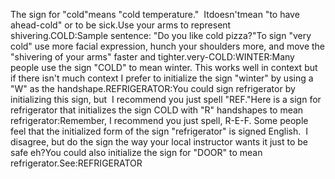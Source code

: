 The sign for "cold"means "cold 
	temperature."  Itdoesn'tmean "to have ahead-cold" or to be 
	sick.Use your arms to represent shivering.COLD:Sample sentence: "Do you like cold pizza?"To sign "very cold" use more facial expression, hunch your shoulders more, 
	and move the "shivering of your arms" faster and tighter.very-COLD:WINTER:Many people use the sign "COLD" to mean winter. This works well in 
  context but if there isn't much context I prefer to initialize the sign "winter" by using a "W" as the 
  handshape.REFRIGERATOR:You could sign refrigerator by initializing this sign, but  I
  recommend you just spell "REF."Here is a sign for refrigerator that initializes the sign COLD with "R" 
	handshapes to mean refrigerator:Remember, I recommend you just spell,
  R-E-F.
  Some people feel that the initialized form of the sign "refrigerator" is 
  signed English.  I disagree, but do the sign the way your local 
  instructor wants it just to be safe eh?You could also initialize the sign for "DOOR" to mean refrigerator.See:REFRIGERATOR
